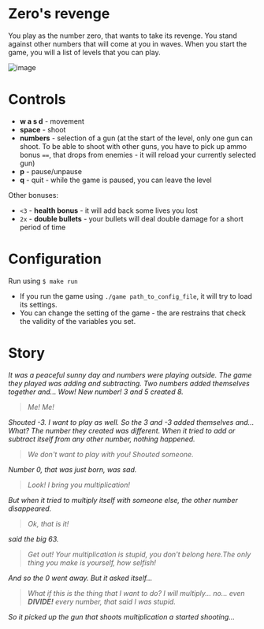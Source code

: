 # Zero's revenge

You play as the number zero, that wants to take its revenge.
You stand against other numbers that will come at you in waves.
When you start the game, you will a list of levels that you can play.

![image](https://github.com/REEEhor/zero-s-revenge/assets/141070564/7deaa690-6c79-4c46-9e4f-6a3b0da94467)



# Controls
- **w a s d** - movement
- **space** - shoot
- **numbers** - selection of a gun (at the start of the level, only one gun can shoot. To be able to shoot with other guns, you have to pick up ammo bonus `==`, that drops from enemies - it will reload your currently selected gun)
- **p** - pause/unpause
- **q** - quit - while the game is paused, you can leave the level

Other bonuses:
- `<3` - **health bonus** - it will add back some lives you lost
- `2x` - **double bullets** - your bullets will deal double damage for a short period of time

# Configuration
Run using `$ make run`

- If you run the game using `./game path_to_config_file`, it will try to load its settings.
- You can change the setting of the game - the are restrains that check the validity of the variables you set.

# Story
*It was a peaceful sunny day and numbers were playing outside. The game they played was adding and subtracting. Two numbers added themselves together and... Wow! New number! 3 and 5 created 8.*
>*Me! Me!*

*Shouted -3. I want to play as well. So the 3 and -3 added themselves and... What? The number they created was different. When it tried to add or subtract itself from any other number, nothing happened.*
> *We don't want to play with you!
Shouted someone.*


*Number 0, that was just born, was sad.*
> *Look! I bring you multiplication!*

*But when it tried to multiply itself with someone else, the other number disappeared.*

> *Ok, that is it!*

*said the big 63.*

> *Get out! Your multiplication is stupid, you don't belong here.The only thing you make is yourself, how selfish!*

*And so the 0 went away. But it asked itself...*
>*What if this is the thing that I want to do? I will multiply... no... even **DIVIDE!** every number, that said I was stupid.*

*So it picked up the gun that shoots multiplication a started shooting...*



